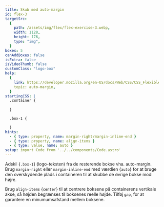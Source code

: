 ```yaml
---
title: Skub med auto-margin
id: flex-3
targetSrc:
  {
    path: /assets/img/flex/flex-exercise-3.webp,
    width: 1128,
    height: 176,
    type: "img",
  }
boxes: 5
canAddBoxes: false
isExtra: false
isVideoThumb: false
customClass: "logo-box"
help:
  {
    link: https://developer.mozilla.org/en-US/docs/Web/CSS/CSS_Flexible_Box_Layout/Aligning_Items_in_a_Flex_Container#using_auto_margins_for_main_axis_alignment,
    topic: auto-margin,
  }
startingCSS: |
  .container {
    
  }

  .box-1 {

  }
hints:
  - { type: property, name: margin-right/margin-inline-end }
  - { type: property, name: align-items }
  - { type: value, name: auto }
setup: import Code from '../../components/Code.astro'
---
```


Adskil {<Code type="selector">.box-1</Code>} (logo-teksten) fra de resterende bokse vha. auto-margin. Brug `margin-right` eller `margin-inline-end` med værdien {<Code>auto</Code>} for at bruge den overskydende plads i containeren til at skubbe de øvrige bokse mod højre.

Brug `align-items` {<Code>center</Code>} til at centrere boksene på containerens vertikale akse, så højden begrænses til boksenes reelle højde. Tilføj `gap`, for at garantere en minumumsafstand mellem boksene.
